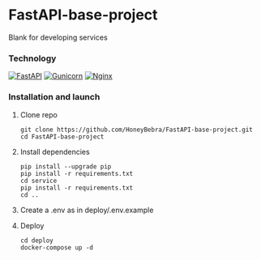 # FastAPI-base-project

Blank for developing services

### Technology

[![FastAPI][FastAPI-badge]][FastAPI-url]
[![Gunicorn][Gunicorn-badge]][Gunicorn-url]
[![Nginx][Nginx-badge]][Nginx-url]

### Installation and launch

1. Clone repo

    ```shell
    git clone https://github.com/HoneyBebra/FastAPI-base-project.git
    cd FastAPI-base-project
    ```

2. Install dependencies

   ```shell
   pip install --upgrade pip
   pip install -r requirements.txt
   cd service
   pip install -r requirements.txt
   cd ..
   ```

3. Create a .env as in deploy/.env.example
4. Deploy

   ```shell
   cd deploy
   docker-compose up -d
   ```

<!-- MARKDOWN LINKS & BADGES -->

[FastAPI-url]: https://fastapi.tiangolo.com/
[FastAPI-badge]: https://img.shields.io/badge/FastAPI-005571?style=for-the-badge&logo=fastapi

[Gunicorn-url]: https://gunicorn.org
[Gunicorn-badge]: https://img.shields.io/badge/gunicorn-%298729.svg?style=for-the-badge&logo=gunicorn&logoColor=white

[Nginx-url]: https://nginx.org
[Nginx-badge]: https://img.shields.io/badge/nginx-%23009639.svg?style=for-the-badge&logo=nginx&logoColor=white~~
